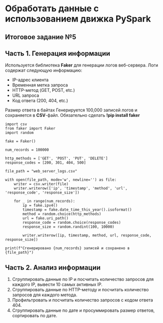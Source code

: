 # Обработать данные с использованием движка PySpark

## Итоговое задание  №5

## Часть 1. Генерация информации
Используется библиотека **Faker** для генерации логов веб-сервера. Логи содержат следующую информацию:

- IP-адрес клиента
- Временная метка запроса
- HTTP-метод (GET, POST, etc.)
- URL запроса
- Код ответа (200, 404, etc.)
 
Размер ответа в байтах
Генерируется 100,000 записей логов и сохраняется в **CSV**-файл. Обязательно сделать **!pip install faker**

```
import csv
from faker import Faker
import random

fake = Faker()

num_records = 100000

http_methods = ['GET', 'POST', 'PUT', 'DELETE']
response_codes = [200, 301, 404, 500]

file_path = "web_server_logs.csv"

with open(file_path, mode='w', newline='') as file:
    writer = csv.writer(file)
    writer.writerow(['ip', 'timestamp', 'method', 'url', 'response_code', 'response_size'])
    
    for _ in range(num_records):
        ip = fake.ipv4()
        timestamp = fake.date_time_this_year().isoformat()
        method = random.choice(http_methods)
        url = fake.uri_path()
        response_code = random.choice(response_codes)
        response_size = random.randint(100, 10000)
        
        writer.writerow([ip, timestamp, method, url, response_code, response_size])

print(f"Сгенерировано {num_records} записей и сохранено в {file_path}")
```

## Часть 2. Анализ информации
1. Сгруппировать данные по IP и посчитать количество запросов для каждого IP, вывести 10 самых активных IP.
2. Сгруппировать данные по HTTP-методу и посчитать количество запросов для каждого метода.
3. Профильтровать и посчитать количество запросов с кодом ответа 404.
4. Сгруппировать данные по дате и просуммировать размер ответов, сортировать по дате.
